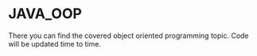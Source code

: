 # JAVA_OOP

There you can find the covered object oriented programming topic.
Code will be updated time to time.
